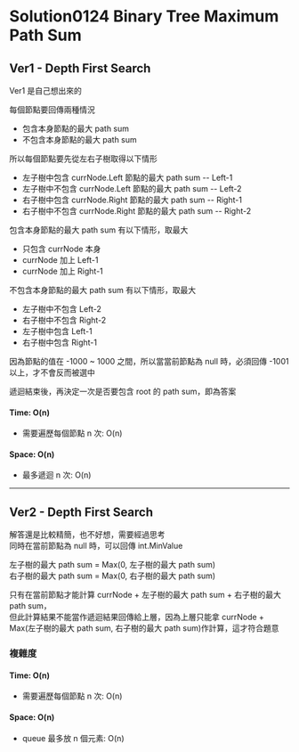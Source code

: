 # Solution0124 Binary Tree Maximum Path Sum

## Ver1 - Depth First Search

Ver1 是自己想出來的

每個節點要回傳兩種情況
- 包含本身節點的最大 path sum
- 不包含本身節點的最大 path sum

所以每個節點要先從左右子樹取得以下情形
- 左子樹中包含 currNode.Left 節點的最大 path sum -- Left-1
- 左子樹中不包含 currNode.Left 節點的最大 path sum -- Left-2
- 右子樹中包含 currNode.Right 節點的最大 path sum  -- Right-1
- 右子樹中不包含 currNode.Right 節點的最大 path sum -- Right-2

包含本身節點的最大 path sum 有以下情形，取最大
- 只包含 currNode 本身
- currNode 加上 Left-1
- currNode 加上 Right-1

不包含本身節點的最大 path sum 有以下情形，取最大
- 左子樹中不包含 Left-2
- 右子樹中不包含 Right-2
- 左子樹中包含 Left-1
- 右子樹中包含 Right-1

因為節點的值在 -1000 ~ 1000 之間，所以當當前節點為 null 時，必須回傳 -1001 以上，才不會反而被選中

遞迴結束後，再決定一次是否要包含 root 的 path sum，即為答案

#### Time: O(n)
- 需要遍歷每個節點 n 次: O(n)

#### Space: O(n)
- 最多遞迴 n 次: O(n)

---

## Ver2 - Depth First Search

解答還是比較精簡，也不好想，需要經過思考  
同時在當前節點為 null 時，可以回傳 int.MinValue

左子樹的最大 path sum = Max(0, 左子樹的最大 path sum)  
右子樹的最大 path sum = Max(0, 右子樹的最大 path sum)

只有在當前節點才能計算 currNode + 左子樹的最大 path sum + 右子樹的最大 path sum，  
但此計算結果不能當作遞迴結果回傳給上層，因為上層只能拿 currNode + Max(左子樹的最大 path sum, 右子樹的最大 path sum)作計算，這才符合題意

### 複雜度

#### Time: O(n)
- 需要遍歷每個節點 n 次: O(n)

#### Space: O(n)
- queue 最多放 n 個元素: O(n)